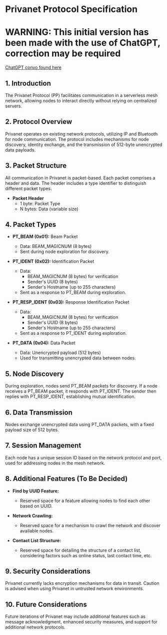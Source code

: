 # Privanet Protocol Specification
# WARNING: This initial version has been made with the use of ChatGPT, correction may be required
[ChatGPT convo found here](https://chat.openai.com/share/6d97b261-7769-4a95-bee4-0157a8ae8e07)

## 1. Introduction

The Privanet Protocol (PP) facilitates communication in a serverless mesh network, allowing nodes to interact directly without relying on centralized servers.

## 2. Protocol Overview

Privanet operates on existing network protocols, utilizing IP and Bluetooth for node communication. The protocol includes mechanisms for node discovery, identity exchange, and the transmission of 512-byte unencrypted data payloads.

## 3. Packet Structure

All communication in Privanet is packet-based. Each packet comprises a header and data. The header includes a type identifier to distinguish different packet types.

- **Packet Header**
  - 1 byte: Packet Type
  - N bytes: Data (variable size)

## 4. Packet Types

- **PT_BEAM (0x01):** Beam Packet
  - Data: BEAM_MAGICNUM (8 bytes)
  - Sent during node exploration for discovery.

- **PT_IDENT (0x02):** Identification Packet
  - Data:
    - BEAM_MAGICNUM (8 bytes) for verification
    - Sender's UUID (8 bytes)
    - Sender's Hostname (up to 255 characters)
  - Sent as a response to PT_BEAM during exploration.

- **PT_RESP_IDENT (0x03):** Response Identification Packet
  - Data:
    - BEAM_MAGICNUM (8 bytes) for verification
    - Sender's UUID (8 bytes)
    - Sender's Hostname (up to 255 characters)
  - Sent as a response to PT_IDENT during exploration.

- **PT_DATA (0x04):** Data Packet
  - Data: Unencrypted payload (512 bytes)
  - Used for transmitting unencrypted data between nodes.

## 5. Node Discovery

During exploration, nodes send PT_BEAM packets for discovery. If a node receives a PT_BEAM packet, it responds with PT_IDENT. The sender then replies with PT_RESP_IDENT, establishing mutual identification.

## 6. Data Transmission

Nodes exchange unencrypted data using PT_DATA packets, with a fixed payload size of 512 bytes.

## 7. Session Management

Each node has a unique session ID based on the network protocol and port, used for addressing nodes in the mesh network.

## 8. Additional Features (To Be Decided)

- **Find by UUID Feature:**
  - Reserved space for a feature allowing nodes to find each other based on UUID.

- **Network Crawling:**
  - Reserved space for a mechanism to crawl the network and discover available nodes.

- **Contact List Structure:**
  - Reserved space for detailing the structure of a contact list, considering factors such as online status, last contact time, etc.

## 9. Security Considerations

Privanet currently lacks encryption mechanisms for data in transit. Caution is advised when using Privanet in untrusted network environments.

## 10. Future Considerations

Future iterations of Privanet may include additional features such as message acknowledgment, enhanced security measures, and support for additional network protocols.
